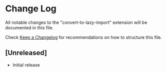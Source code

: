 # Change Log

All notable changes to the "convert-to-lazy-import" extension will be documented in this file.

Check [Keep a Changelog](http://keepachangelog.com/) for recommendations on how to structure this file.

## [Unreleased]

- Initial release